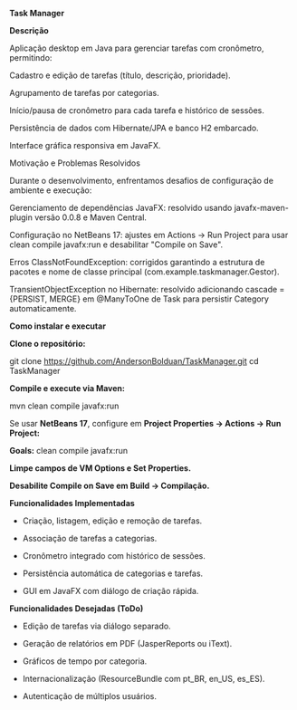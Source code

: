 **Task Manager**

**Descrição**

Aplicação desktop em Java para gerenciar tarefas com cronômetro, permitindo:

Cadastro e edição de tarefas (título, descrição, prioridade).

Agrupamento de tarefas por categorias.

Início/pausa de cronômetro para cada tarefa e histórico de sessões.

Persistência de dados com Hibernate/JPA e banco H2 embarcado.

Interface gráfica responsiva em JavaFX.

Motivação e Problemas Resolvidos

Durante o desenvolvimento, enfrentamos desafios de configuração de ambiente e execução:

Gerenciamento de dependências JavaFX: resolvido usando javafx-maven-plugin versão 0.0.8 e Maven Central.

Configuração no NetBeans 17: ajustes em Actions → Run Project para usar clean compile javafx:run e desabilitar "Compile on Save".

Erros ClassNotFoundException: corrigidos garantindo a estrutura de pacotes e nome de classe principal (com.example.taskmanager.Gestor).

TransientObjectException no Hibernate: resolvido adicionando cascade = {PERSIST, MERGE} em @ManyToOne de Task para persistir Category automaticamente.

**Como instalar e executar**

**Clone o repositório:**

git clone https://github.com/AndersonBolduan/TaskManager.git
cd TaskManager

**Compile e execute via Maven:**

mvn clean compile javafx:run

Se usar **NetBeans 17**, configure em **Project Properties → Actions → Run Project:**

**Goals:** clean compile javafx:run

**Limpe campos de VM Options e Set Properties.**

**Desabilite Compile on Save em Build → Compilação.**

**Funcionalidades Implementadas**

- Criação, listagem, edição e remoção de tarefas.

- Associação de tarefas a categorias.

- Cronômetro integrado com histórico de sessões.

- Persistência automática de categorias e tarefas.

- GUI em JavaFX com diálogo de criação rápida.

**Funcionalidades Desejadas (ToDo)**

- Edição de tarefas via diálogo separado.

- Geração de relatórios em PDF (JasperReports ou iText).

- Gráficos de tempo por categoria.

- Internacionalização (ResourceBundle com pt_BR, en_US, es_ES).

- Autenticação de múltiplos usuários.
